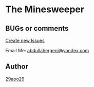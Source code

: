 # The Minesweeper
## BUGs or comments

[Create new Issues](https://github.com/29apo29/minesweeper_29apo29/issues)

Email Me: abdullahergeni@yandex.com

## Author
[29apo29](https://twitter.com/29apo29)
